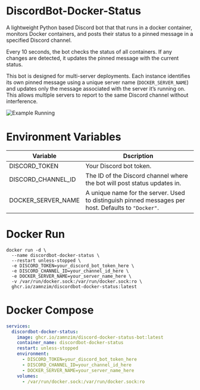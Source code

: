 # DiscordBot-Docker-Status
A lightweight Python based Discord bot that that runs in a docker container, monitors Docker containers, and posts their status to a pinned message in a specified Discord channel.

Every 10 seconds, the bot checks the status of all containers. If any changes are detected, it updates the pinned message with the current status.

This bot is designed for multi-server deployments. Each instance identifies its own pinned message using a unique server name (```DOCKER_SERVER_NAME```) and updates only the message associated with the server it’s running on. This allows multiple servers to report to the same Discord channel without interference.

![Example Running](https://github.com/user-attachments/assets/048d22fd-ecf6-4afa-b088-2dfbded9d404)

# Environment Variables

| Variable | Dscription |
| -------- | ---------- |
| DISCORD_TOKEN | Your Discord bot token. |
| DISCORD_CHANNEL_ID | The ID of the Discord channel where the bot will post status updates in. |
| DOCKER_SERVER_NAME | A unique name for the server. Used to distinguish pinned messages per host. Defaults to ```"Docker"```. |

# Docker Run
```
docker run -d \
  --name discordbot-docker-status \
  --restart unless-stopped \
  -e DISCORD_TOKEN=your_discord_bot_token_here \
  -e DISCORD_CHANNEL_ID=your_channel_id_here \
  -e DOCKER_SERVER_NAME=your_server_name_here \
  -v /var/run/docker.sock:/var/run/docker.sock:ro \
  ghcr.io/zamnzim/discordbot-docker-status:latest
```
# Docker Compose
```yaml
services:
  discordbot-docker-status:
    image: ghcr.io/zamnzim/discord-docker-status-bot:latest
    container_name: discordbot-docker-status
    restart: unless-stopped
    environment:
      - DISCORD_TOKEN=your_discord_bot_token_here
      - DISCORD_CHANNEL_ID=your_channel_id_here
      - DOCKER_SERVER_NAME=your_server_name_here
    volumes:
      - /var/run/docker.sock:/var/run/docker.sock:ro
```
